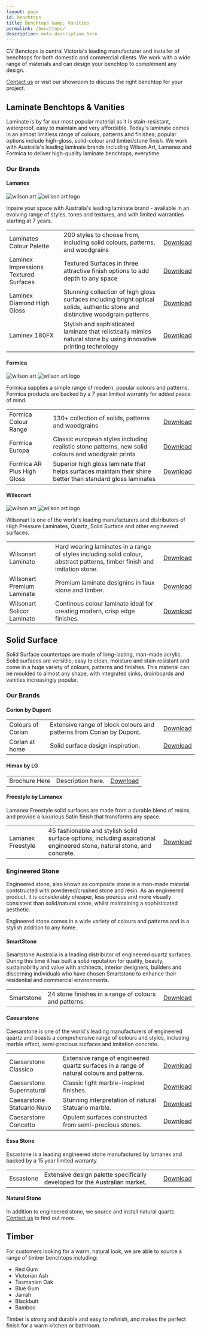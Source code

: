 ```yaml
---
layout: page
id: benchtops
title: Benchtops &amp; Vanities
permalink: /benchtops/
description: meta description here
---
```


CV Benctops is central Victoria's leading manufacturer and installer of benchtops for both domestic and commercial clients.
We work with a wide range of materials and can design your benchtop to complement any design.

<a href="/contact-us/">Contact us</a> or visit our showroom to discuss the right benchtop for your project.

## Laminate Benchtops &amp; Vanities

Laminate is by far our most popular material as it is stain-resistant, waterproof, easy to maintain and very affordable.
Today's laminate comes in an almost limitless range of colours, patterns and finishes; popular options include high-gloss, solid-colour and timber/stone finish.
We work with Australia's leading laminate brands including Wilson Art, Lamanex and Formica to deliver high-quality laminate benchtops, everytime.

### Our Brands

#### Lamanex
<img src="http://placehold.it/650x300" alt="wilson art">
<img src="http://placehold.it/100x100" alt="wilson art logo">

<p>Inpsire your space with Australia's leading laminate brand -  available in an evolving range of styles, tones and textures, and with limited warranties starting at 7 years.

<table>
    <tr>
        <td>Laminates Colour Palette</td>
        <td>200 styles to choose from, including solid colours, patterns, and woodgrains</td>
        <td><a href="/assets/brochures/laminex-colour-palette-brochure.pdf">Download</a></td>
    </tr>
    <tr>
        <td>Laminex Impressions Textured Surfaces</td>
        <td>Textured Surfaces in three attractive finish options to add depth to any space</td>
        <td><a href="/assets/brochures/laminex-impressions-textured-surfaces-brochure.pdf">Download</a></td>
    </tr>
    <tr>
        <td>Laminex Diamond High Gloss</td>
        <td>Stunning collection of high gloss surfaces including bright optical solids, authentic stone and distinctive woodgrain patterns</td>
        <td><a href="/assets/brochures/laminex-diamond-gloss-brochure.pdf">Download</a></td>
    </tr>
    <tr>
        <td>Laminex 180FX</td>
        <td>Stylish and sophisticated laminate that relistically mimics natural stone by using innovative printing technology</td>
        <td><a href="/assets/brochures/laminex-180FX-brochure.pdf">Download</a></td>
    </tr>
</table>

#### Formica
<img src="http://placehold.it/650x300" alt="wilson art">
<img src="http://placehold.it/100x100" alt="wilson art logo">

Formica supplies a simple range of modern, popular colours and patterns. Formica products are backed by a 7 year limited warranty for added peace of mind.

<table>
    <tr>
        <td>Formica Colour Range</td>
        <td>130+ collection of solids, patterns and woodgrains</td>
        <td><a href="/assets/brochures/formica-colour-range-brochure.pdf">Download</a></td>
    </tr>
    <tr>
        <td>Formica Europa</td>
        <td>Classic european styles including realistic stone patterns, new solid colours and woodgrain prints</td>
        <td><a href="/assets/brochures/formica-europa-brochure.pdf">Download</a></td>
    </tr>
    <tr>
        <td>Formica AR Plus High Gloss</td>
        <td>Superior high gloss laminate that helps surfaces maintain their shine better than standard gloss laminates</td>
        <td><a href="/assets/brochures/formica-arplus-high-gloss-laminates-brochure.pdf">Download</a></td>
    </tr>
</table>

#### Wilsonart

<img src="http://placehold.it/650x300" alt="wilson art">
<img src="http://placehold.it/100x100" alt="wilson art logo">

Wilsonart is one of the world's leading manufacturers and distributors of High Pressure Laminates, Quartz, Solid Surface and other engineered surfaces.

<table>
    <tr>
        <td>Wilsonart Laminate</td>
        <td>Hard wearing laminates in a range of styles including solid colour, abstract patterns, timber finish and imitation stone.</td>
        <td><a href="/assets/brochures/wilsonart-contract-laminate-brochure.pdf">Download</a></td>
    </tr>
    <tr>
        <td>Wilsonart Premium Laminate</td>
        <td>Premium laminate designins in faux stone and timber.</td>
        <td><a href="/assets/brochures/wilsonart-premium-laminate-brochure.pdf">Download</a></td>
    </tr>
    <tr>
        <td>Wilsonart Solicor Laminate</td>
        <td>Continous colour laminate ideal for creating modern, crisp edge finishes.</td>
        <td><a href="/assets/brochures/wilsonart-solicor-laminate-brochure.pdf">Download</a></td>
    </tr>
</table>


## Solid Surface

Solid Surface countertops are made of long-lasting, man-made acrylic. Solid surfaces are versitile, easy to clean, moisture and stain resistant and come in a huge variety of colours, patterns and finishes. This material can be moulded to almost any shape, with integrated sinks, drainboards and vanities increasingly popular.

### Our Brands

#### Corion by Dupont


<table>
    <tr>
        <td>Colours of Corian</td>
        <td>Extensive range of block colours and patterns from Corian by Dupont.</td>
        <td><a href="/assets/brochures/colours-of-corian.pdf">Download</a></td>
    </tr>
    <tr>
        <td>Corian at home</td>
        <td>Solid surface design inspiration.</td>
        <td><a href="/assets/brochures/corian-home-brochure.pdf">Download</a></td>
    </tr>
</table>

#### Himax by LG


<table>
    <tr>
        <td>Brochure Here</td>
        <td>Description here.</td>
        <td><a href="/assets/brochures/TODO.pdf">Download</a></td>
    </tr>
</table>


#### Freestyle by Lamanex

Lamanex Freestyle solid surfaces are made from a durable blend of resins, and provide a luxurious Satin finish that transforms any space.

<table>
    <tr>
        <td>Lamanex Freestyle</td>
        <td>45 fashionable and stylish solid surface options, including aspirational engineered stone, natural stone, and concrete.</td>
        <td><a href="/assets/brochures/freestyle-by-lamanex-brochure.pdf">Download</a></td>
    </tr>
</table>


### Engineered Stone

Engineered stone, also known as composite stone is a man-made material contstructed with powdered/crushed stone and resin.
As an engineered product, it is considerably cheaper, less pourous and more visually consistent than solid/natural stone, whilst maintaining a sophisticated aesthetic.

Engineered stone comes in a wide variety of colours and patterns and is a stylish addition to any home.

#### SmartStone

Smartstone Australia is a leading distributor of engineered quartz surfaces. During this time it has built a solid reputation for quality, beauty, sustainability and value with architects, interior designers, builders and discerning individuals who have chosen Smartstone to enhance their residential and commercial environments.

<table>
    <tr>
        <td>Smartstone</td>
        <td>24 stone finishes in a range of colours and patterns.</td>
        <td><a href="/assets/brochures/smartstone-brochure.pdf">Download</a></td>
    </tr>
</table>


#### Caesarstone

Caesarstone is one of the world's leading manufacturers of engineered quartz and boasts a comprehensive range of colours and styles, including marble effect, semi-precious surfaces and imitation concrete.

<table>
    <tr>
        <td>Caesarstone Classico</td>
        <td>Extensive range of engineered quartz surfaces in a range of natural colours and patterns.</td>
        <td><a href="/assets/brochures/caesarstone-classico-brochure.pdf">Download</a></td>
    </tr>
    <tr>
        <td>Caesarstone Supernatural</td>
        <td>Classic light marble-inspired finishes.</td>
        <td><a href="/assets/brochures/caesarstone-supernatural-brochure.pdf">Download</a></td>
    </tr>
    <tr>
        <td>Caesarstone Statuario Nuvo</td>
        <td>Stunning interpretation of natural Statuario marble.</td>
        <td><a href="/assets/brochures/caesarstone-statuario-nuvo-brochure.pdf">Download</a></td>
    </tr>
    <tr>
        <td>Caesarstone Concetto</td>
        <td>Opulent surfaces constructed from semi-precious stones.</td>
        <td><a href="/assets/brochures/caesarstone-concetto-brochure.pdf">Download</a></td>
    </tr>
</table>

#### Essa Stone

Essastone is a leading engineered stone manufactured by lamanex and backed by a 15 year limited warranty.

<table>
    <tr>
        <td>Essastone</td>
        <td>Extensive design palette specifically developed for the Australian market.</td>
        <td><a href="/assets/brochures/essastone-brochure.pdf">Download</a></td>
    </tr>
</table>


#### Natural Stone

In addition to engineered stone, we source and install natural quartz. <a href="/contact-us/">Contact us</a> to find out more.


## Timber

For customers looking for a warm, natural look, we are able to source a range of timber benchtops including:

- Red Gum
- Victorian Ash
- Tasmanian Oak
- Blue Gum
- Jarrah
- Blackbutt
- Bamboo

Timber is strong and durable and easy to refinish, and makes the perfect finish for a warm kitchen or bathroom.

